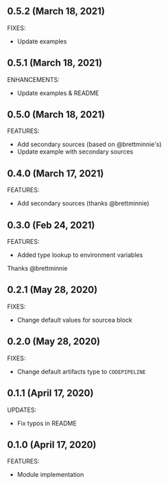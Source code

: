 ## 0.5.2 (March 18, 2021)

FIXES:

  * Update examples

## 0.5.1 (March 18, 2021)

ENHANCEMENTS:

  * Update examples & README

## 0.5.0 (March 18, 2021)

FEATURES:

  * Add secondary sources (based on @brettminnie's)
  * Update example with secondary sources

## 0.4.0 (March 17, 2021)

FEATURES:

  * Add secondary sources (thanks @brettminnie)


## 0.3.0 (Feb 24, 2021)

FEATURES:

  * Added type lookup to environment variables

Thanks @brettminnie

## 0.2.1 (May 28, 2020)

FIXES:

  * Change default values for sourcea block

## 0.2.0 (May 28, 2020)

FIXES:

  * Change default artifacts type to `CODEPIPELINE`

## 0.1.1 (April 17, 2020)

UPDATES:

  * Fix typos in README

## 0.1.0 (April 17, 2020)

FEATURES:

  * Module implementation
